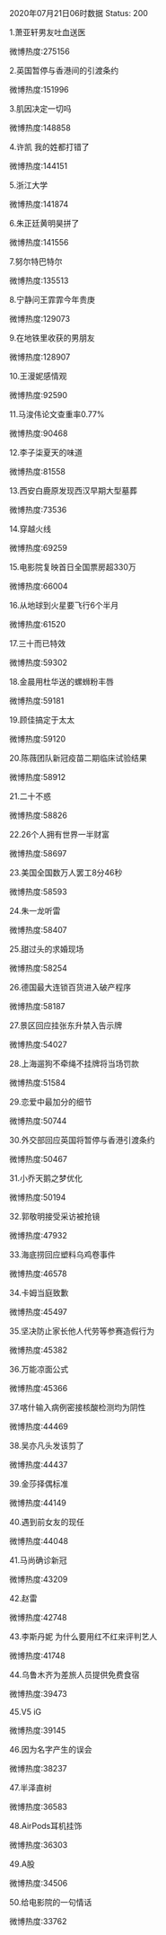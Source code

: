 2020年07月21日06时数据
Status: 200

1.萧亚轩男友吐血送医

微博热度:275156

2.英国暂停与香港间的引渡条约

微博热度:151996

3.肌因决定一切吗

微博热度:148858

4.许凯 我的姓都打错了

微博热度:144151

5.浙江大学

微博热度:141874

6.朱正廷黄明昊拼了

微博热度:141556

7.努尔特巴特尔

微博热度:135513

8.宁静问王霏霏今年贵庚

微博热度:129073

9.在地铁里收获的男朋友

微博热度:128907

10.王漫妮感情观

微博热度:92590

11.马浚伟论文查重率0.77%

微博热度:90468

12.李子柒夏天的味道

微博热度:81558

13.西安白鹿原发现西汉早期大型墓葬

微博热度:73536

14.穿越火线

微博热度:69259

15.电影院复映首日全国票房超330万

微博热度:66004

16.从地球到火星要飞行6个半月

微博热度:61520

17.三十而已特效

微博热度:59302

18.金晨用杜华送的螺蛳粉丰唇

微博热度:59181

19.顾佳搞定于太太

微博热度:59120

20.陈薇团队新冠疫苗二期临床试验结果

微博热度:58912

21.二十不惑

微博热度:58826

22.26个人拥有世界一半财富

微博热度:58697

23.美国全国数万人罢工8分46秒

微博热度:58593

24.朱一龙听雷

微博热度:58407

25.甜过头的求婚现场

微博热度:58254

26.德国最大连锁百货进入破产程序

微博热度:58187

27.景区回应挂张东升禁入告示牌

微博热度:54027

28.上海遛狗不牵绳不挂牌将当场罚款

微博热度:51584

29.恋爱中最加分的细节

微博热度:50744

30.外交部回应英国将暂停与香港引渡条约

微博热度:50467

31.小乔天鹅之梦优化

微博热度:50194

32.郭敬明接受采访被抢镜

微博热度:47932

33.海底捞回应塑料乌鸡卷事件

微博热度:46578

34.卡姆当庭致歉

微博热度:45497

35.坚决防止家长他人代劳等参赛造假行为

微博热度:45382

36.万能凉面公式

微博热度:45366

37.喀什输入病例密接核酸检测均为阴性

微博热度:44469

38.吴亦凡头发该剪了

微博热度:44437

39.金莎择偶标准

微博热度:44149

40.遇到前女友的现任

微博热度:44048

41.马尚确诊新冠

微博热度:43209

42.赵雷

微博热度:42748

43.李斯丹妮 为什么要用红不红来评判艺人

微博热度:41748

44.乌鲁木齐为差旅人员提供免费食宿

微博热度:39473

45.V5 iG

微博热度:39145

46.因为名字产生的误会

微博热度:38237

47.半泽直树

微博热度:36583

48.AirPods耳机挂饰

微博热度:36303

49.A股

微博热度:34506

50.给电影院的一句情话

微博热度:33762

